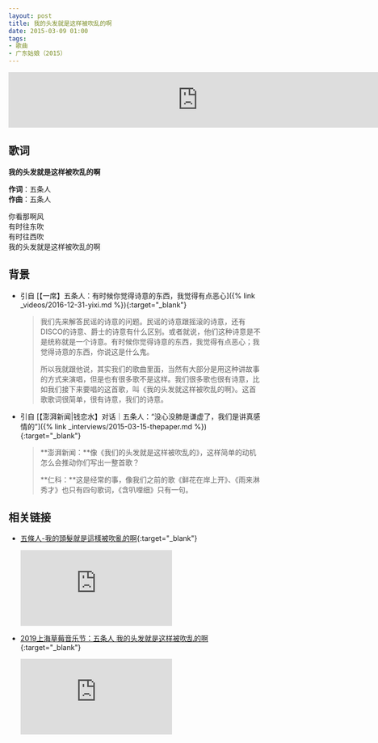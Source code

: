 ```yaml
---
layout: post
title: 我的头发就是这样被吹乱的啊
date: 2015-03-09 01:00
tags:
- 歌曲
- 广东姑娘（2015）
---
```


<iframe frameborder="no" border="0" marginwidth="0" marginheight="0" width="750" height="110" loading="lazy" sandbox="allow-popups allow-scripts allow-same-origin" src="https://www.xiami.com/webapp/embed-player?autoPlay=1&id=1774044664"></iframe>

## 歌词

**我的头发就是这样被吹乱的啊**

**作词**：五条人  
**作曲**：五条人

你看那啊风  
有时往东吹  
有时往西吹  
我的头发就是这样被吹乱的啊

## 背景

* 引自 [【一席】五条人：有时候你觉得诗意的东西，我觉得有点恶心]({% link _videos/2016-12-31-yixi.md %}){:target="_blank"}

  > 我们先来解答民谣的诗意的问题。民谣的诗意跟摇滚的诗意，还有DISCO的诗意、爵士的诗意有什么区别。或者就说，他们这种诗意是不是统称就是一个诗意。有时候你觉得诗意的东西，我觉得有点恶心；我觉得诗意的东西，你说这是什么鬼。
  >
  > 所以我就跟他说，其实我们的歌曲里面，当然有大部分是用这种讲故事的方式来演唱，但是也有很多歌不是这样。我们很多歌也很有诗意，比如我们接下来要唱的这首歌，叫《我的头发就这样被吹乱的啊》。这首歌歌词很简单，很有诗意，我们的诗意。

* 引自 [【澎湃新闻\|钱恋水】对话｜五条人：“没心没肺是谦虚了，我们是讲真感情的”]({% link _interviews/2015-03-15-thepaper.md %}){:target="_blank"}
  
  > **澎湃新闻：**像《我们的头发就是这样被吹乱的》，这样简单的动机怎么会推动你们写出一整首歌？
  > 
  > **仁科：**这是经常的事，像我们之前的歌《鲜花在岸上开》、《雨来淋秀才》也只有四句歌词，《含叭哩细》只有一句。

## 相关链接

- [五條人-我的頭髮就是這樣被吹亂的啊](https://www.youtube.com/watch?v=ucRf0QcpecY){:target="_blank"}

  <div class="iframe-container"><iframe class="responsive-iframe" src='https://www.youtube.com/embed/ucRf0QcpecY' frameborder="no" allowfullscreen="true"></iframe></div>

- [2019上海草莓音乐节：五条人  我的头发就是这样被吹乱的啊](https://v.youku.com/v_show/id_XNDI1MjMwOTEyNA==.html){:target="_blank"}

  <div class="iframe-container"><iframe class="responsive-iframe" src='https://player.youku.com/embed/XNDI1MjMwOTEyNA==' frameborder="no" allowfullscreen="true"></iframe></div>
